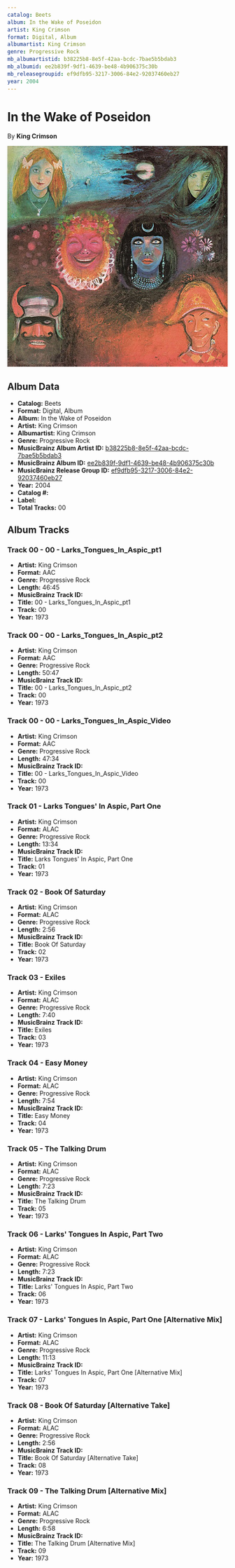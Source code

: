 ```yaml
---
catalog: Beets
album: In the Wake of Poseidon
artist: King Crimson
format: Digital, Album
albumartist: King Crimson
genre: Progressive Rock
mb_albumartistid: b38225b8-8e5f-42aa-bcdc-7bae5b5bdab3
mb_albumid: ee2b839f-9df1-4639-be48-4b906375c30b
mb_releasegroupid: ef9dfb95-3217-3006-84e2-92037460eb27
year: 2004
---
```


# In the Wake of Poseidon

By **King Crimson**

![](../../assets/beetscovers/King_Crimson-In_the_Wake_of_Poseidon.jpg)

## Album Data

- **Catalog:** Beets
- **Format:** Digital, Album
- **Album:** In the Wake of Poseidon
- **Artist:** King Crimson
- **Albumartist:** King Crimson
- **Genre:** Progressive Rock
- **MusicBrainz Album Artist ID:** [b38225b8-8e5f-42aa-bcdc-7bae5b5bdab3](https://musicbrainz.org/artist/b38225b8-8e5f-42aa-bcdc-7bae5b5bdab3)
- **MusicBrainz Album ID:** [ee2b839f-9df1-4639-be48-4b906375c30b](https://musicbrainz.org/release/ee2b839f-9df1-4639-be48-4b906375c30b)
- **MusicBrainz Release Group ID:** [ef9dfb95-3217-3006-84e2-92037460eb27](https://musicbrainz.org/release-group/ef9dfb95-3217-3006-84e2-92037460eb27)
- **Year:** 2004
- **Catalog #:** 
- **Label:** 
- **Total Tracks:** 00

## Album Tracks

### Track 00 - 00 - Larks_Tongues_In_Aspic_pt1

- **Artist:** King Crimson
- **Format:** AAC
- **Genre:** Progressive Rock
- **Length:** 46:45
- **MusicBrainz Track ID:** [](https://musicbrainz.org/recording/)
- **Title:** 00 - Larks_Tongues_In_Aspic_pt1
- **Track:** 00
- **Year:** 1973

### Track 00 - 00 - Larks_Tongues_In_Aspic_pt2

- **Artist:** King Crimson
- **Format:** AAC
- **Genre:** Progressive Rock
- **Length:** 50:47
- **MusicBrainz Track ID:** [](https://musicbrainz.org/recording/)
- **Title:** 00 - Larks_Tongues_In_Aspic_pt2
- **Track:** 00
- **Year:** 1973

### Track 00 - 00 - Larks_Tongues_In_Aspic_Video

- **Artist:** King Crimson
- **Format:** AAC
- **Genre:** Progressive Rock
- **Length:** 47:34
- **MusicBrainz Track ID:** [](https://musicbrainz.org/recording/)
- **Title:** 00 - Larks_Tongues_In_Aspic_Video
- **Track:** 00
- **Year:** 1973

### Track 01 - Larks Tongues' In Aspic, Part One

- **Artist:** King Crimson
- **Format:** ALAC
- **Genre:** Progressive Rock
- **Length:** 13:34
- **MusicBrainz Track ID:** [](https://musicbrainz.org/recording/)
- **Title:** Larks Tongues' In Aspic, Part One
- **Track:** 01
- **Year:** 1973

### Track 02 - Book Of Saturday

- **Artist:** King Crimson
- **Format:** ALAC
- **Genre:** Progressive Rock
- **Length:** 2:56
- **MusicBrainz Track ID:** [](https://musicbrainz.org/recording/)
- **Title:** Book Of Saturday
- **Track:** 02
- **Year:** 1973

### Track 03 - Exiles

- **Artist:** King Crimson
- **Format:** ALAC
- **Genre:** Progressive Rock
- **Length:** 7:40
- **MusicBrainz Track ID:** [](https://musicbrainz.org/recording/)
- **Title:** Exiles
- **Track:** 03
- **Year:** 1973

### Track 04 - Easy Money

- **Artist:** King Crimson
- **Format:** ALAC
- **Genre:** Progressive Rock
- **Length:** 7:54
- **MusicBrainz Track ID:** [](https://musicbrainz.org/recording/)
- **Title:** Easy Money
- **Track:** 04
- **Year:** 1973

### Track 05 - The Talking Drum

- **Artist:** King Crimson
- **Format:** ALAC
- **Genre:** Progressive Rock
- **Length:** 7:23
- **MusicBrainz Track ID:** [](https://musicbrainz.org/recording/)
- **Title:** The Talking Drum
- **Track:** 05
- **Year:** 1973

### Track 06 - Larks' Tongues In Aspic, Part Two

- **Artist:** King Crimson
- **Format:** ALAC
- **Genre:** Progressive Rock
- **Length:** 7:23
- **MusicBrainz Track ID:** [](https://musicbrainz.org/recording/)
- **Title:** Larks' Tongues In Aspic, Part Two
- **Track:** 06
- **Year:** 1973

### Track 07 - Larks' Tongues In Aspic, Part One [Alternative Mix]

- **Artist:** King Crimson
- **Format:** ALAC
- **Genre:** Progressive Rock
- **Length:** 11:13
- **MusicBrainz Track ID:** [](https://musicbrainz.org/recording/)
- **Title:** Larks' Tongues In Aspic, Part One [Alternative Mix]
- **Track:** 07
- **Year:** 1973

### Track 08 - Book Of Saturday [Alternative Take]

- **Artist:** King Crimson
- **Format:** ALAC
- **Genre:** Progressive Rock
- **Length:** 2:56
- **MusicBrainz Track ID:** [](https://musicbrainz.org/recording/)
- **Title:** Book Of Saturday [Alternative Take]
- **Track:** 08
- **Year:** 1973

### Track 09 - The Talking Drum [Alternative Mix]

- **Artist:** King Crimson
- **Format:** ALAC
- **Genre:** Progressive Rock
- **Length:** 6:58
- **MusicBrainz Track ID:** [](https://musicbrainz.org/recording/)
- **Title:** The Talking Drum [Alternative Mix]
- **Track:** 09
- **Year:** 1973

